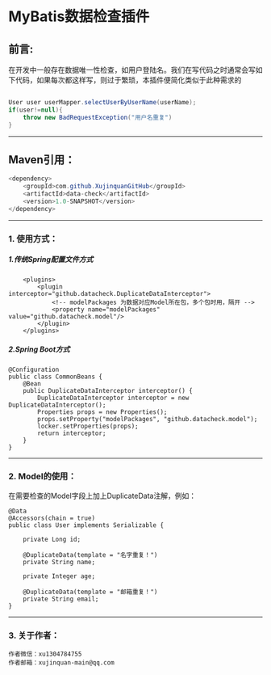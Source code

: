 # MyBatis数据检查插件 #

## 前言: ##

在开发中一般存在数据唯一性检查，如用户登陆名。我们在写代码之时通常会写如下代码，如果每次都这样写，则过于繁琐，本插件便简化类似于此种需求的

```java

User user userMapper.selectUserByUserName(userName);
if(user!=null){
	throw new BadRequestException("用户名重复")
}
```

----------

## Maven引用：



```java
<dependency>
    <groupId>com.github.XujinquanGitHub</groupId>
    <artifactId>data-check</artifactId>
    <version>1.0-SNAPSHOT</version>
</dependency>
```

------



### 1. 使用方式： ###

##### 1.传统Spring配置文件方式
	    <plugins>
	        <plugin interceptor="github.datacheck.DuplicateDataInterceptor">
	            <!-- modelPackages 为数据对应Model所在包，多个包时用，隔开 -->
	            <property name="modelPackages" value="github.datacheck.model"/>
	        </plugin>
	    </plugins>
##### 2.Spring Boot方式
    @Configuration
    public class CommonBeans {
        @Bean
        public DuplicateDataInterceptor interceptor() {
            DuplicateDataInterceptor interceptor = new DuplicateDataInterceptor();
            Properties props = new Properties();
            props.setProperty("modelPackages", "github.datacheck.model");
            locker.setProperties(props);
            return interceptor;
        }
    }

----------

### 2. Model的使用： ###

在需要检查的Model字段上加上DuplicateData注解，例如：

	@Data
	@Accessors(chain = true)
	public class User implements Serializable {
	
	    private Long id;
	
	    @DuplicateData(template = "名字重复！")
	    private String name;
	
	    private Integer age;
	
	    @DuplicateData(template = "邮箱重复！")
	    private String email;
	}

----------

### 3. 关于作者： ###
	作者微信：xu1304784755
	作者邮箱：xujinquan-main@qq.com
